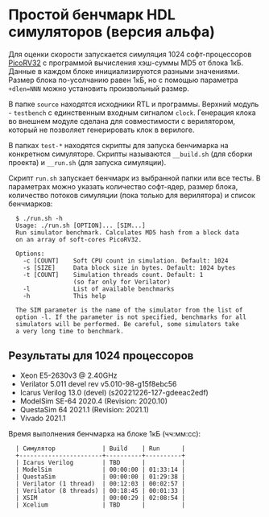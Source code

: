 # Простой бенчмарк HDL симуляторов (версия альфа)

Для оценки скорости запускается симуляция 1024 софт-процессоров
[PicoRV32](https://github.com/YosysHQ/picorv32) с программой вычисления хэш-суммы MD5
от блока 1кБ. Данные в каждом блоке инициализируются разными значениями. Размер блока
по-усолчанию равен 1кБ, но с помощью параметра `+dlen=NNN` можно установить
произвольный размер.

В папке `source` находятся исходники RTL и программы. Верхний модуль - `testbench` с
единственным входным сигналом `clock`. Генерация клока во внешнем модуле сделана для
совместимости с верилятором, который не позволяет генерировать клок в верилоге.

В папках `test-*` находятся скрипты для запуска бенчимарка на конкретном
симуляторе. Скрипты называются `__build.sh` (для сборки проекта) и `__run.sh` (для
запуска симуляции).

Скрипт `run.sh` запускает бенчмарк из выбранной папки или все тесты. В параметрах
можно указать количество софт-ядер, размер блока, количество потоков симуляции (пока
только для верилятора) и список бенчмарков:

```
  $ ./run.sh -h
  Usage: ./run.sh [OPTION]... [SIM...]
  Run simulator benchmark. Calculates MD5 hash from a block data
  on an array of soft-cores PicoRV32.

  Options:
    -c [COUNT]    Soft CPU count in simulation. Default: 1024
    -s [SIZE]     Data block size in bytes. Default: 1024 bytes
    -t [COUNT]    Simulation threads count. Default: 1
                  (so far only for Verilator)
    -l            List of available benchmarks
    -h            This help

  The SIM parameter is the name of the simulator from the list of
  option -l. If the parameter is not specified, benchmarks for all
  simulators will be performed. Be careful, some simulators take
  a very long time to benchmark.
```

## Результаты для 1024 процессоров

- Xeon E5-2630v3 @ 2.40GHz
- Verilator 5.011 devel rev v5.010-98-g15f8ebc56
- Icarus Verilog 13.0 (devel) (s20221226-127-gdeeac2edf)
- ModelSim SE-64 2020.4 (Revision: 2020.10)
- QuestaSim 64 2021.1 (Revision: 2021.1)
- Vivado 2021.1

Время выполнения бенчмарка на блоке 1кБ (чч:мм:сс):
```
  | Симулятор             | Build    | Run      |
  +-----------------------+----------+----------+
  | Icarus Verilog        | TBD      |          |
  | ModelSim              | 00:00:00 | 01:33:14 |
  | QuestaSim             | 00:00:00 | 01:29:38 |
  | Verilator (1 thread)  | 00:12:03 | 00:02:57 |
  | Verilator (8 threads) | 00:18:45 | 00:01:33 |
  | XSIM                  | 00:00:29 | 02:08:54 |
  | Xcelium               | TBD      |          |
```
